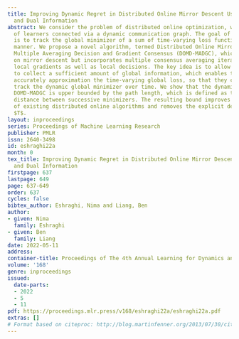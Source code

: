 ```yaml
---
title: Improving Dynamic Regret in Distributed Online Mirror Descent Using Primal
  and Dual Information
abstract: We consider the problem of distributed online optimization, with a group
  of learners connected via a dynamic communication graph. The goal of the learners
  is to track the global minimizer of a sum of time-varying loss functions in a distributed
  manner. We propose a novel algorithm, termed Distributed Online Mirror Descent with
  Multiple Averaging Decision and Gradient Consensus (DOMD-MADGC), which is based
  on mirror descent but incorporates multiple consensus averaging iterations over
  local gradients as well as local decisions. The key idea is to allow the local learners
  to collect a sufficient amount of global information, which enables them to more
  accurately approximation the time-varying global loss, so that they can closely
  track the dynamic global minimizer over time. We show that the dynamic regret of
  DOMD-MADGC is upper bounded by the path length, which is defined as the cumulative
  distance between successive minimizers. The resulting bound improves upon the bounds
  of existing distributed online algorithms and removes the explicit dependence on
  $T$.
layout: inproceedings
series: Proceedings of Machine Learning Research
publisher: PMLR
issn: 2640-3498
id: eshraghi22a
month: 0
tex_title: Improving Dynamic Regret in Distributed Online Mirror Descent Using Primal
  and Dual Information
firstpage: 637
lastpage: 649
page: 637-649
order: 637
cycles: false
bibtex_author: Eshraghi, Nima and Liang, Ben
author:
- given: Nima
  family: Eshraghi
- given: Ben
  family: Liang
date: 2022-05-11
address:
container-title: Proceedings of The 4th Annual Learning for Dynamics and Control Conference
volume: '168'
genre: inproceedings
issued:
  date-parts:
  - 2022
  - 5
  - 11
pdf: https://proceedings.mlr.press/v168/eshraghi22a/eshraghi22a.pdf
extras: []
# Format based on citeproc: http://blog.martinfenner.org/2013/07/30/citeproc-yaml-for-bibliographies/
---
```

